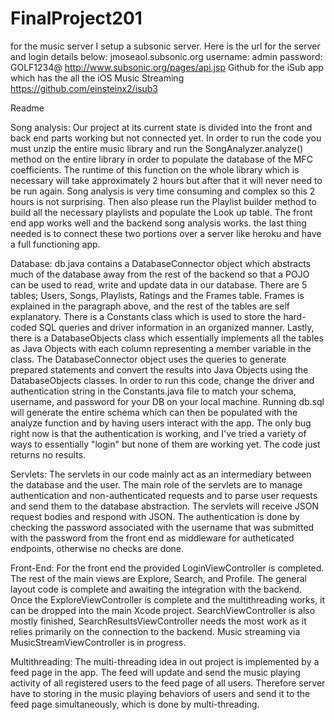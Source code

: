 # FinalProject201

for the music server I setup a subsonic server. Here is the url for the server and login details below:
jmoseaol.subsonic.org
username: admin
password: GOLF1234@
http://www.subsonic.org/pages/api.jsp
Github for the iSub app which has the all the iOS Music Streaming
https://github.com/einsteinx2/isub3

Readme

Song analysis:
Our project at its current state is divided into the front and back end parts working but not connected yet. In order to run the code you must unzip the entire music library and run the SongAnalyzer.analyze() method on the entire library in order to populate the database of the MFC coefficients. The runtime of this function on the whole library which is necessary will take approximately 2 hours but after that it will never need to be run again. Song analysis is very time consuming and complex so this 2 hours is not surprising. Then also please run the Playlist builder method to build all the necessary playlists and populate the Look up table.
	The front end app works well and the backend song analysis works. the last thing needed is to connect these two portions over a server like heroku and have a full functioning app.
	
Database:
db.java contains a DatabaseConnector object which abstracts much of the database away from the rest of the backend so that a POJO can be used to read, write and update data in our database. There are 5 tables; Users, Songs, Playlists, Ratings and the Frames table. Frames is explained in the paragraph above, and the rest of the tables are self explanatory. There is a Constants class which is used to store the hard-coded SQL queries and driver information in an organized manner. Lastly, there is a DatabaseObjects class which essentially implements all the tables as Java Objects with each column representing a member variable in the class. The DatabaseConnector object uses the queries to generate prepared statements and convert the results into Java Objects using the DatabaseObjects classes.
In order to run this code, change the driver and authentication string in the Constants.java file to match your schema, username, and password for your DB on your local machine. Running db.sql will generate the entire schema which can then be populated with the analyze function and by having users interact with the app. 
The only bug right now is that the authentication is working, and I've tried a variety of ways to essentially "login" but none of them are working yet. The code just returns no results.

Servlets:
The servlets in our code mainly act as an intermediary between the database and the user. The main role of the servlets are to manage authentication and non-authenticated requests and to parse user requests and send them to the database abstraction. The servlets will receive JSON request bodies and respond with JSON. The authentication is done by checking the password associated with the username that was submitted with the password from the front end as middleware for autheticated endpoints, otherwise no checks are done.

Front-End:
For the front end the provided LoginViewController is completed. The rest of the main views are Explore, Search, and Profile. The general layout code is complete and awaiting the integration with the backend. Once the ExploreViewController is complete and the multithreading works, it can be dropped into the main Xcode project. SearchViewController is also mostly finished, SearchResultsViewController needs the most work as it relies primarily on the connection to the backend. Music streaming via MusicStreamViewController is in progress.

Multithreading:
The multi-threading idea in out project is implemented by a feed page in the app. The feed will update and send the music playing activity of all registered users to the feed page of all users. Therefore server have to storing in the music playing behaviors of users and send it to the feed page simultaneously, which is done by multi-threading.
